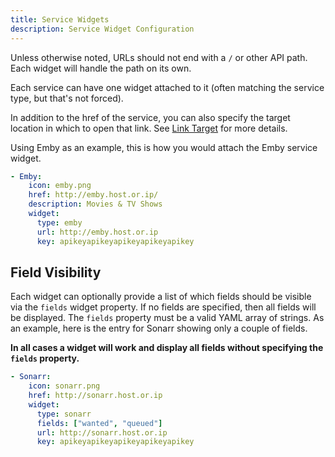 ```yaml
---
title: Service Widgets
description: Service Widget Configuration
---
```


Unless otherwise noted, URLs should not end with a `/` or other API path. Each widget will handle the path on its own.

Each service can have one widget attached to it (often matching the service type, but that's not forced).

In addition to the href of the service, you can also specify the target location in which to open that link. See [Link Target](settings.md#link-target) for more details.

Using Emby as an example, this is how you would attach the Emby service widget.

```yaml
- Emby:
    icon: emby.png
    href: http://emby.host.or.ip/
    description: Movies & TV Shows
    widget:
      type: emby
      url: http://emby.host.or.ip
      key: apikeyapikeyapikeyapikeyapikey
```

## Field Visibility

Each widget can optionally provide a list of which fields should be visible via the `fields` widget property. If no fields are specified, then all fields will be displayed. The `fields` property must be a valid YAML array of strings. As an example, here is the entry for Sonarr showing only a couple of fields.

**In all cases a widget will work and display all fields without specifying the `fields` property.**

```yaml
- Sonarr:
    icon: sonarr.png
    href: http://sonarr.host.or.ip
    widget:
      type: sonarr
      fields: ["wanted", "queued"]
      url: http://sonarr.host.or.ip
      key: apikeyapikeyapikeyapikeyapikey
```
